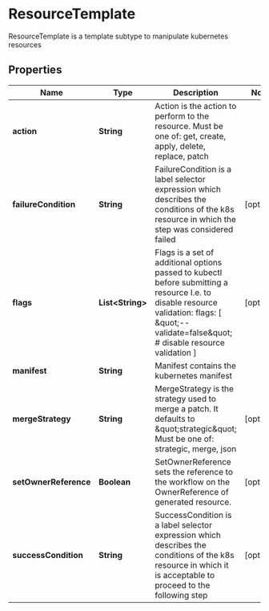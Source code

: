 

# ResourceTemplate

ResourceTemplate is a template subtype to manipulate kubernetes resources
## Properties

Name | Type | Description | Notes
------------ | ------------- | ------------- | -------------
**action** | **String** | Action is the action to perform to the resource. Must be one of: get, create, apply, delete, replace, patch | 
**failureCondition** | **String** | FailureCondition is a label selector expression which describes the conditions of the k8s resource in which the step was considered failed |  [optional]
**flags** | **List&lt;String&gt;** | Flags is a set of additional options passed to kubectl before submitting a resource I.e. to disable resource validation: flags: [  \&quot;--validate&#x3D;false\&quot;  # disable resource validation ] |  [optional]
**manifest** | **String** | Manifest contains the kubernetes manifest | 
**mergeStrategy** | **String** | MergeStrategy is the strategy used to merge a patch. It defaults to \&quot;strategic\&quot; Must be one of: strategic, merge, json |  [optional]
**setOwnerReference** | **Boolean** | SetOwnerReference sets the reference to the workflow on the OwnerReference of generated resource. |  [optional]
**successCondition** | **String** | SuccessCondition is a label selector expression which describes the conditions of the k8s resource in which it is acceptable to proceed to the following step |  [optional]



